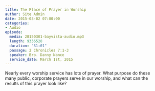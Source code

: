 ```yaml
---
title: The Place of Prayer in Worship
author: Site Admin
date: 2015-03-02 07:00:00
categories:
- Audio
episode:
  media: 20150301-bayvista-audio.mp3
  length: 9336520
  duration: "31:01"
  passage: 2 Chronicles 7:1-3
  speaker: Bro. Danny Nance
  service_date: March 1st, 2015
---
```

Nearly every worship service has lots of prayer. What purpose do these many public, corporate prayers serve in our worship, and what can the results of this prayer look like?